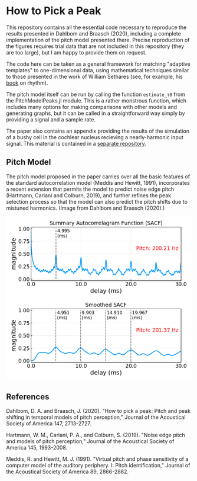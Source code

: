 # How to Pick a Peak
This repository contains all the essential code necessary to reproduce the results presented in Dahlbom and Braasch (2020),
including a complete implementation of the pitch model presented there. Precise reproduction of the figures requires trial data
that are not included in this repository (they are too large), but I am happy to provide them on request.

The code here can be taken as a general framework for matching "adaptive templates" to one-dimensional data, using mathematical techniques similar to those
presented in the work of William Sethares (see, for example, his [book](https://www.springer.com/gp/book/9781846286391) on rhythm).  

The pitch model itself can be run by calling the function `estimate_τ0` from the PitchModelPeaks.jl module.  This is a rather
monstrous function, which includes many options for making comparisons with other models and generating graphs, but
it can be called in a straightforward way simply by providing a signal and a sample rate.

The paper also contains an appendix providing the results of the simulation of a bushy
cell in the cochlear nucleus recieving a nearly-harmonic input signal.  This material is contained in a [separate repository](https://github.com/analogouscircuit/rinzelmodel).

## Pitch Model
The pitch model proposed in the paper carries over all the basic features of the standard autocorrelation model (Meddis and Hewitt, 1991), incorporates a recent extension that permits the model to predict noise edge pitch (Hartmann, Cariani and Colburn, 2019), and further refines the peak selection process so that the model can also predict the pitch shifts due to mistuned harmonics. (Image from Dahlbom and Braasch (2020).)

![Model in action](/images/Figure5.png)

## References
Dahlbom, D. A. and Braasch, J. (2020).  "How to pick a peak: Pitch and peak shifting in temporal models of pitch perception," 
Journal of the Acoustical Society of America 147, 2713-2727.

Hartmann, W. M., Cariani, P. A., and Colburn, S. (2019). "Noise edge pitch and models of pitch perception," Journal of the Acoustical Society of America 145, 1993-2008.

Meddis, R. and Hewitt, M. J. (1991). "Virtual pitch and phase sensitivity of a computer model of the auditory periphery. I: Pitch identification," Journal of the Acoustical Society of America 89, 2866-2882.
